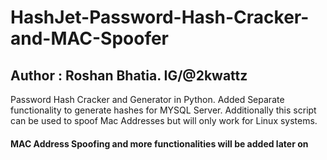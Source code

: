 # HashJet-Password-Hash-Cracker-and-MAC-Spoofer
## Author : Roshan Bhatia. IG/@2kwattz
Password Hash Cracker and Generator in Python. Added Separate functionality to generate hashes for MYSQL Server. Additionally this script can be used to spoof Mac Addresses but will only work for Linux systems.

#### MAC Address Spoofing and more functionalities will be added later on
